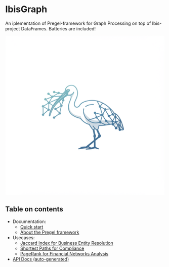 # IbisGraph

An iplementation of Pregel-framework for Graph Processing on top of Ibis-project DataFrames. Batteries are included!

![](https://raw.githubusercontent.com/SemyonSinchenko/ibisgraph/refs/heads/main/static/logo.png)

## Table on contents

- Documentation:
  * [Quick start](quick_start.md)
  * [About the Pregel framework](concepts.md)
- Usecases:
  * [Jaccard Index for Business Entity Resolution](similarity.md)
  * [Shortest Paths for Compliance](shortestpaths.md)
  * [PageRank for Financial Networks Analysis](pagerank.md)
- [API Docs (auto-generated)](python/reference/SUMMARY.md)

